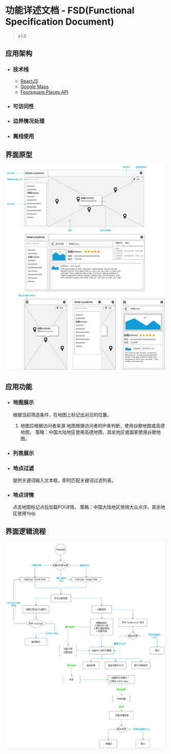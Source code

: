 # 功能详述文档 - FSD(Functional Specification Document)

> v1.0

## 应用架构

- ### 技术栈
	- [ReactJS](https://www.reactjs.org/)
	- [Google Maps](https://cloud.google.com/maps-platform/)
	- [Foursquare Places API](https://developer.foursquare.com/places-api)

- ### 可访问性
- ### 边界情况处理
- ### 离线使用

## 界面原型
![image](./images/sketch.png)

## 应用功能

- ### 地图展示
    根据当前筛选条件，在地图上标记出对应的位置。

	1. 地图应根据访问者来源
	地图根据访问者的IP来判断，使用谷歌地图或高德地图，
	策略：中国大陆地区使用高德地图，其余地区或国家使用谷歌地图。

- ### 列表展示
- ### 地点过滤
    提供关键词输入文本框，即时匹配关键词过滤列表。

- ### 地点详情
	点击地图标记点后加载POI详情。
	策略：中国大陆地区使用大众点评，其余地区使用Yelp

## 界面逻辑流程

![image](./images/logic-flow.png)
